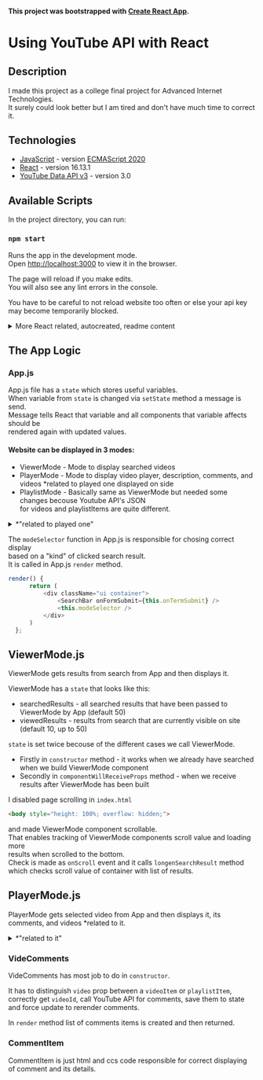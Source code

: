 #### This project was bootstrapped with [Create React App](https://github.com/facebook/create-react-app).

# Using YouTube API with React

## Description

  I made this project as a college final project for Advanced Internet Technologies.<br />
  It surely could look better but I am tired and don't have much time to correct it.
  
## Technologies
* [JavaScript](https://developer.mozilla.org/en-US/docs/Web/JavaScript) - version [ECMAScript 2020](https://tc39.es/ecma262/)
* [React](https://en.reactjs.org/docs/getting-started.html) - version 16.13.1
* [YouTube Data API v3](https://developers.google.com/youtube/v3/docs/?apix=true) - version 3.0

## Available Scripts

In the project directory, you can run:

### `npm start`

Runs the app in the development mode.<br />
Open [http://localhost:3000](http://localhost:3000) to view it in the browser.

The page will reload if you make edits.<br />
You will also see any lint errors in the console.

You have to be careful to not reload website too often or else your api key may become temporarily blocked.

<details>
  <summary>More React related, autocreated, readme content</summary> 
  
### `npm test`

Launches the test runner in the interactive watch mode.<br />
See the section about [running tests](https://facebook.github.io/create-react-app/docs/running-tests) for more information.

### `npm run build`

Builds the app for production to the `build` folder.<br />
It correctly bundles React in production mode and optimizes the build for the best performance.

The build is minified and the filenames include the hashes.<br />
Your app is ready to be deployed!

See the section about [deployment](https://facebook.github.io/create-react-app/docs/deployment) for more information.

### `npm run eject`

**Note: this is a one-way operation. Once you `eject`, you can’t go back!**

If you aren’t satisfied with the build tool and configuration choices, you can `eject` at any time. This command will remove the single build dependency from your project.

Instead, it will copy all the configuration files and the transitive dependencies (webpack, Babel, ESLint, etc) right into your project so you have full control over them. All of the commands except `eject` will still work, but they will point to the copied scripts so you can tweak them. At this point you’re on your own.

You don’t have to ever use `eject`. The curated feature set is suitable for small and middle deployments, and you shouldn’t feel obligated to use this feature. However we understand that this tool wouldn’t be useful if you couldn’t customize it when you are ready for it.

## Learn More

You can learn more in the [Create React App documentation](https://facebook.github.io/create-react-app/docs/getting-started).

To learn React, check out the [React documentation](https://reactjs.org/).

### Code Splitting

This section has moved here: https://facebook.github.io/create-react-app/docs/code-splitting

### Analyzing the Bundle Size

This section has moved here: https://facebook.github.io/create-react-app/docs/analyzing-the-bundle-size

### Making a Progressive Web App

This section has moved here: https://facebook.github.io/create-react-app/docs/making-a-progressive-web-app

### Advanced Configuration

This section has moved here: https://facebook.github.io/create-react-app/docs/advanced-configuration

### Deployment

This section has moved here: https://facebook.github.io/create-react-app/docs/deployment

### `npm run build` fails to minify

This section has moved here: https://facebook.github.io/create-react-app/docs/troubleshooting#npm-run-build-fails-to-minify
</details>

## The App Logic

### App.js

App.js file has a `state` which stores useful variables.<br />
When variable from `state` is changed via `setState` method a message is send.<br />
Message tells React that variable and all components that variable affects should be <br />
rendered again with updated values. <br />

#### Website can be displayed in 3 modes: 
* ViewerMode    - Mode to display searched videos
* PlayerMode    - Mode to display video player, description, comments, and videos \*related to played one displayed on side
* PlaylistMode  - Basically same as ViewerMode but needed some changes becouse Youtube API's JSON <br />
                  for videos and playlistItems are quite different.
<details>
  <summary> *"related to played one" </summary>
  
  Videos on side in PlayerMode are not related to played one<br />
  but are search results from ViewerMode. I didn't have time to make that work :(
  
  </details>
  
  The `modeSelector` function in App.js is responsible for chosing correct display<br />
  based on a \"kind\" of clicked search result.<br />
  It is called in App.js `render` method.
  
  ```js
  render() {
        return (
            <div className="ui container">
                <SearchBar onFormSubmit={this.onTermSubmit} />
                <this.modeSelector />
            </div>
        )
    };
  ```
  
## ViewerMode.js
ViewerMode gets results from search from App and then displays it.

ViewerMode has a `state` that looks like this:
* searchedResults - all searched results that have been passed to ViewerMode by App (default 50)
* viewedResults - results from search that are currently visible on site (default 10, up to 50)

`state` is set twice becouse of the different cases we call ViewerMode.
* Firstly in `constructor` method - it works when we already have searched when we build ViewerMode component
* Secondly in `componentWillReceiveProps` method - when we receive results after ViewerMode has been built

I disabled page scrolling in `index.html`

```html
<body style="height: 100%; overflow: hidden;">
 ```
 
and made ViewerMode component scrollable.<br />
That enables tracking of ViewerMode components scroll value and loading more<br />
results when scrolled to the bottom.<br />
Check is made as `onScroll` event and it calls `longenSearchResult` method <br />
which checks scroll value of container with list of results.

## PlayerMode.js
PlayerMode gets selected video from App and then displays it, its comments, and videos \*related to it.

<details>
  <summary> *"related to it" </summary>
  
  Videos on side  are not related to played one but instead<br />
  are search results from ViewerMode. I didn't have time to make that work :(<br />
  tho i know how.
  
</details>

### VideComments
VideComments has most job to do in `constructor`.

It has to distinguish `video` prop between a `videoItem` or `playlistItem`, <br />
correctly get `videoId`, call YouTube API for comments, save them to state <br />
and force update to rerender comments.

In `render` method list of comments items is created and then returned.

### CommentItem
CommentItem is just html and ccs code responsible for correct displaying<br />
of comment and its details.
